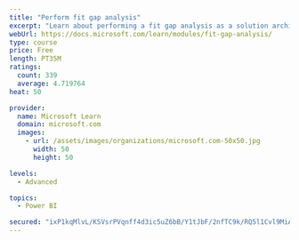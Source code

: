 ```yaml
---
title: "Perform fit gap analysis"
excerpt: "Learn about performing a fit gap analysis as a solution architect for Dynamics 365 and Microsoft Power Platform."
webUrl: https://docs.microsoft.com/learn/modules/fit-gap-analysis/
type: course
price: Free
length: PT35M
ratings:
  count: 339
  average: 4.719764
heat: 50

provider:
  name: Microsoft Learn
  domain: microsoft.com
  images:
    - url: /assets/images/organizations/microsoft.com-50x50.jpg
      width: 50
      height: 50

levels:
  - Advanced

topics:
  - Power BI

secured: "ixP1kqMlvL/KSVsrPVqnff4d3ic5uZ6bB/Y1tJbF/2nfTC9k/RQ5l1Cvl9MiAlVaGRp+QVPMopHi0hNMRMX7hN3MoJdQ0Yb82CTjjEQkvnBpJctWSz8SEnWGZAF9/Myl5QAKF1lcgXzed43UOAr9DtkiOpivSlp9FcinRVQW+K/zBPMtgmo+cvvTdnbmiaztbNxgX09ik7isE4bvidKcnrB5bj3aFi1/oaPeGoI2es7yIJ0KFcNhyEfzmzFK56tFXTY1uZGcd2UcRz5gQmd+OddsNzPtK4+iM0IAX659kjyAHWoMVIIUYzw26hio8mEZCI0LwlvJwqxgZon+WhtV+HLi5nQDUDeskl1SDE84ZTYUn6w9FZbx4fm/ATe1I7Xg2F5FVv1SJZ3cGhqsTjYSnRqSSKY6FbQvqvZsR8RGl6Q=;rQKKBlw9Tc5lNFxFYYpR4Q=="
---
```


